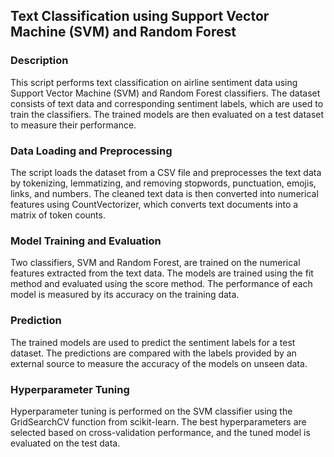 ## Text Classification using Support Vector Machine (SVM) and Random Forest

### Description

This script performs text classification on airline sentiment data using Support Vector Machine (SVM) and Random Forest classifiers. The dataset consists of text data and corresponding sentiment labels, which are used to train the classifiers. The trained models are then evaluated on a test dataset to measure their performance.

### Data Loading and Preprocessing

The script loads the dataset from a CSV file and preprocesses the text data by tokenizing, lemmatizing, and removing stopwords, punctuation, emojis, links, and numbers. The cleaned text data is then converted into numerical features using CountVectorizer, which converts text documents into a matrix of token counts.

### Model Training and Evaluation

Two classifiers, SVM and Random Forest, are trained on the numerical features extracted from the text data. The models are trained using the fit method and evaluated using the score method. The performance of each model is measured by its accuracy on the training data.

### Prediction

The trained models are used to predict the sentiment labels for a test dataset. The predictions are compared with the labels provided by an external source to measure the accuracy of the models on unseen data.

### Hyperparameter Tuning

Hyperparameter tuning is performed on the SVM classifier using the GridSearchCV function from scikit-learn. The best hyperparameters are selected based on cross-validation performance, and the tuned model is evaluated on the test data.

